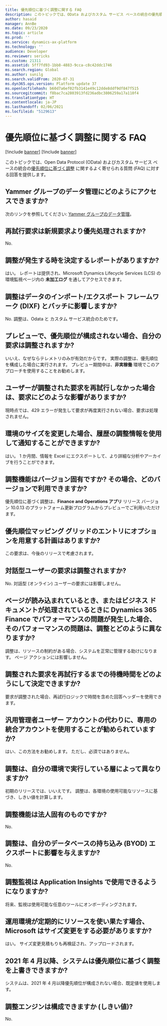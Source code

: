 ```yaml
---
title: 優先順位に基づく調整に関する FAQ
description: このトピックでは、OData およびカスタム サービス ベースの統合の優先順位に基づく調整に関するよく寄せられる質問 (FAQ) に対する回答を提供します。
author: hasaid
manager: AnnBe
ms.date: 09/23/2020
ms.topic: article
ms.prod: ''
ms.service: dynamics-ax-platform
ms.technology: ''
audience: Developer
ms.reviewer: sericks
ms.custom: 21311
ms.assetid: 5ff7fd93-1bb8-4883-9cca-c8c42ddc1746
ms.search.region: Global
ms.author: sunilg
ms.search.validFrom: 2020-07-31
ms.dyn365.ops.version: Platform update 37
ms.openlocfilehash: b60d7a6ef02fb3141e49c12dde8ddf9df847f515
ms.sourcegitcommit: f8bac7ca2803913fd236adbc3806259a17a110f4
ms.translationtype: HT
ms.contentlocale: ja-JP
ms.lasthandoff: 02/06/2021
ms.locfileid: "5129613"
---
```

# <a name="priority-based-throttling-faq"></a>優先順位に基づく調整に関する FAQ

[!include [banner](../includes/banner.md)]
[!include [banner](../includes/preview-banner.md)]

このトピックでは、Open Data Protocol (OData) およびカスタム サービス ベースの統合の[優先順位に基づく調整](priority-based-throttling.md) に関するよく寄せられる質問 (FAQ) に対する回答を提供します。

## <a name="how-do-i-access-the-data-management-yammer-group"></a>Yammer グループのデータ管理にどのようにアクセスできますか?

次のリンクを参照してください: [Yammer グループのデータ管理](https://www.yammer.com/dynamicsaxfeedbackprograms/#/threads/inGroup?type=in_group&feedId=13408417)。

## <a name="will-a-retry-request-receive-preferential-treatment-over-a-new-request"></a>再試行要求は新規要求より優先処理されますか?

No.

## <a name="is-there-a-report-that-determines-when-throttling-might-occur"></a>調整が発生する時を決定するレポートがありますか?

はい。 レポートは提供され、Microsoft Dynamics Lifecycle Services (LCS) の環境監視ページ内の **未加工ログ** を通してアクセスできます。

## <a name="will-throttling-affect-the-data-importexport-framework-dixf-and-batch"></a>調整はデータのインポート/エクスポート フレームワーク (DIXF) とバッチに影響しますか?

No. 調整は、Odata と カスタム サービス統合のためです。

## <a name="in-preview-will-my-requests-be-throttled-if-priorities-arent-configured"></a>プレビューで、優先順位が構成されない場合、自分の要求は調整されますか?

いいえ、なぜならテレメトリのみが有効だからです。 実際の調整は、優先順位を構成した場合に実行されます。 プレビュー期間中は、**非実稼働** 環境でこのアプローチを使用することをお勧めします。

## <a name="what-happens-to-requests-if-the-user-didnt-retry-a-throttled-request"></a>ユーザーが調整された要求を再試行しなかった場合は、要求にどのような影響がありますか?

現時点では、429 エラーが発生して要求が再度実行されない場合、要求は処理されません。

## <a name="will-historic-throttling-information-be-used-to-advise-me-when-i-resize-environments"></a>環境のサイズを変更した場合、履歴の調整情報を使用して通知することができますか?

はい。 1 か月間、情報を Excel にエクスポートして、より詳細な分析やアーカイブを行うことができます。

## <a name="is-throttling-functionality-version-specific-if-it-is-which-version-is-it-available-in"></a>調整機能はバージョン固有ですか? その場合、どのバージョンで利用できますか?

優先順位に基づく調整は、**Finance and Operations アプリ** リリース バージョン 10.0.13 のプラットフォーム更新プログラムからプレビューでご利用いただけます。

## <a name="are-there-plans-to-provide-an-option-for-the-priority-mapping-grid-entry"></a>優先順位マッピング グリッドのエントリにオプションを用意する計画はありますか?

この要求は、今後のリリースで考慮されます。

## <a name="will-the-requests-of-my-interactive-users-be-throttled"></a>対話型ユーザーの要求は調整されますか?

No. 対話型 (オンライン) ユーザーの要求には影響しません。

## <a name="if-i-experience-a-performance-issue-in-dynamics-365-finance-while-a-page-is-being-loaded-or-a-business-document-is-being-processed-how-does-that-performance-issue-differ-from-throttling"></a>ページが読み込まれているとき、またはビジネス ドキュメントが処理されているときに Dynamics 365 Finance でパフォーマンスの問題が発生した場合、そのパフォーマンスの問題は、調整とどのように異なりますか?

調整は、リソースの制約がある場合、システムを正常に管理する助けになります。 ページ アクションには影響しません。

## <a name="how-can-i-determine-the-wait-time-before-i-retry-a-throttled-request"></a>調整された要求を再試行するまでの待機時間をどのようにして決定できますか?

要求が調整された場合、再試行ロジックで時間を含めた回答ヘッダーを使用できます。

## <a name="do-you-recommend-that-i-use-a-dedicated-integration-account-instead-of-just-the-generic-admin-user-account"></a>汎用管理者ユーザー アカウントの代わりに、専用の統合アカウントを使用することが勧められていますか?

はい、この方法をお勧めします。 ただし、必須ではありません。

## <a name="does-throttling-depend-on-the-tier-that-my-environment-is-running-on"></a>調整は、自分の環境で実行している層によって異なりますか?

初期のリリースでは、いいえです。 調整は、各環境の使用可能なリソースに基づき、しきい値を計算します。

## <a name="is-throttling-functionality-legal-entityspecific"></a>調整機能は法人固有のものですか?

No.

## <a name="does-throttling-affect-bring-your-own-database-byod-export"></a>調整は、自分のデータベースの持ち込み (BYOD) エクスポートに影響を与えますか?

No.

## <a name="will-throttling-monitoring-be-available-in-application-insights"></a>調整監視は Application Insights で使用できるようになりますか?

将来、監視は使用可能な任意のツールにオンボーディングされます。

## <a name="if-a-production-environment-regularly-runs-out-of-resources-will-microsoft-have-to-resize-it"></a>運用環境が定期的にリソースを使い果たす場合、Microsoft はサイズ変更をする必要がありますか?

はい。 サイズ変更見積もりも再検証され、アップロードされます。

## <a name="after-april-2021-will-the-system-be-able-to-override-priority-based-throttling"></a>2021 年 4 月以降、システムは優先順位に基づく調整を上書きできますか?

システムは、2021 年 4 月以降優先順位が構成されない場合、既定値を使用します。

## <a name="can-the-throttling-engine-be-configured-thresholds"></a>調整エンジンは構成できますか (しきい値)?

No.
